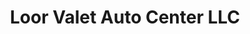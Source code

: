 ---
title: "Loor Valet Auto Center LLC"
url: /allentown/loor-valet-auto-center-llc/
shop: car repair
---